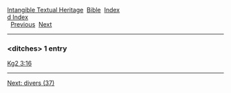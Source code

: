 [Intangible Textual Heritage](../../index)  [Bible](../index) 
[Index](index)   
[d Index](_d_)  
  [Previous](c03283)  [Next](c03285) 

------------------------------------------------------------------------

### &lt;ditches&gt; 1 entry

[Kg2 3:16](../kjv/kg2003.htm#016)  

------------------------------------------------------------------------

[Next: divers (37)](c03285)
